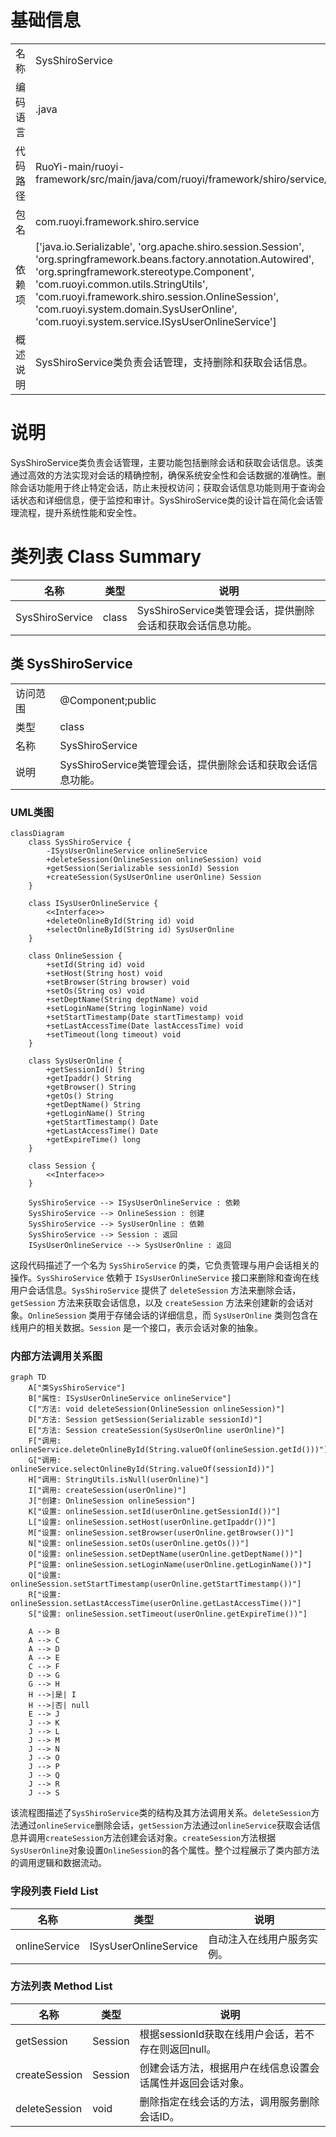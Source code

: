 # 基础信息

|      |      |
|------|------|
| 名称 | SysShiroService |
| 编码语言 | .java |
| 代码路径 | RuoYi-main/ruoyi-framework/src/main/java/com/ruoyi/framework/shiro/service/SysShiroService.java |
| 包名 | com.ruoyi.framework.shiro.service |
| 依赖项 | ['java.io.Serializable', 'org.apache.shiro.session.Session', 'org.springframework.beans.factory.annotation.Autowired', 'org.springframework.stereotype.Component', 'com.ruoyi.common.utils.StringUtils', 'com.ruoyi.framework.shiro.session.OnlineSession', 'com.ruoyi.system.domain.SysUserOnline', 'com.ruoyi.system.service.ISysUserOnlineService'] |
| 概述说明 | SysShiroService类负责会话管理，支持删除和获取会话信息。 |

# 说明

SysShiroService类负责会话管理，主要功能包括删除会话和获取会话信息。该类通过高效的方法实现对会话的精确控制，确保系统安全性和会话数据的准确性。删除会话功能用于终止特定会话，防止未授权访问；获取会话信息功能则用于查询会话状态和详细信息，便于监控和审计。SysShiroService类的设计旨在简化会话管理流程，提升系统性能和安全性。

# 类列表 Class Summary

| 名称   | 类型  | 说明 |
|-------|------|-------------|
| SysShiroService | class | SysShiroService类管理会话，提供删除会话和获取会话信息功能。 |



## 类 SysShiroService

|      |      |
|------|------|
| 访问范围 | @Component;public |
| 类型 | class |
| 名称 | SysShiroService |
| 说明 | SysShiroService类管理会话，提供删除会话和获取会话信息功能。 |


### UML类图

```mermaid
classDiagram
    class SysShiroService {
        -ISysUserOnlineService onlineService
        +deleteSession(OnlineSession onlineSession) void
        +getSession(Serializable sessionId) Session
        +createSession(SysUserOnline userOnline) Session
    }

    class ISysUserOnlineService {
        <<Interface>>
        +deleteOnlineById(String id) void
        +selectOnlineById(String id) SysUserOnline
    }

    class OnlineSession {
        +setId(String id) void
        +setHost(String host) void
        +setBrowser(String browser) void
        +setOs(String os) void
        +setDeptName(String deptName) void
        +setLoginName(String loginName) void
        +setStartTimestamp(Date startTimestamp) void
        +setLastAccessTime(Date lastAccessTime) void
        +setTimeout(long timeout) void
    }

    class SysUserOnline {
        +getSessionId() String
        +getIpaddr() String
        +getBrowser() String
        +getOs() String
        +getDeptName() String
        +getLoginName() String
        +getStartTimestamp() Date
        +getLastAccessTime() Date
        +getExpireTime() long
    }

    class Session {
        <<Interface>>
    }

    SysShiroService --> ISysUserOnlineService : 依赖
    SysShiroService --> OnlineSession : 创建
    SysShiroService --> SysUserOnline : 依赖
    SysShiroService --> Session : 返回
    ISysUserOnlineService --> SysUserOnline : 返回
```

这段代码描述了一个名为 `SysShiroService` 的类，它负责管理与用户会话相关的操作。`SysShiroService` 依赖于 `ISysUserOnlineService` 接口来删除和查询在线用户会话信息。`SysShiroService` 提供了 `deleteSession` 方法来删除会话，`getSession` 方法来获取会话信息，以及 `createSession` 方法来创建新的会话对象。`OnlineSession` 类用于存储会话的详细信息，而 `SysUserOnline` 类则包含在线用户的相关数据。`Session` 是一个接口，表示会话对象的抽象。


### 内部方法调用关系图

```mermaid
graph TD
    A["类SysShiroService"]
    B["属性: ISysUserOnlineService onlineService"]
    C["方法: void deleteSession(OnlineSession onlineSession)"]
    D["方法: Session getSession(Serializable sessionId)"]
    E["方法: Session createSession(SysUserOnline userOnline)"]
    F["调用: onlineService.deleteOnlineById(String.valueOf(onlineSession.getId()))"]
    G["调用: onlineService.selectOnlineById(String.valueOf(sessionId))"]
    H["调用: StringUtils.isNull(userOnline)"]
    I["调用: createSession(userOnline)"]
    J["创建: OnlineSession onlineSession"]
    K["设置: onlineSession.setId(userOnline.getSessionId())"]
    L["设置: onlineSession.setHost(userOnline.getIpaddr())"]
    M["设置: onlineSession.setBrowser(userOnline.getBrowser())"]
    N["设置: onlineSession.setOs(userOnline.getOs())"]
    O["设置: onlineSession.setDeptName(userOnline.getDeptName())"]
    P["设置: onlineSession.setLoginName(userOnline.getLoginName())"]
    Q["设置: onlineSession.setStartTimestamp(userOnline.getStartTimestamp())"]
    R["设置: onlineSession.setLastAccessTime(userOnline.getLastAccessTime())"]
    S["设置: onlineSession.setTimeout(userOnline.getExpireTime())"]

    A --> B
    A --> C
    A --> D
    A --> E
    C --> F
    D --> G
    G --> H
    H -->|是| I
    H -->|否| null
    E --> J
    J --> K
    J --> L
    J --> M
    J --> N
    J --> O
    J --> P
    J --> Q
    J --> R
    J --> S
```

该流程图描述了`SysShiroService`类的结构及其方法调用关系。`deleteSession`方法通过`onlineService`删除会话，`getSession`方法通过`onlineService`获取会话信息并调用`createSession`方法创建会话对象。`createSession`方法根据`SysUserOnline`对象设置`OnlineSession`的各个属性。整个过程展示了类内部方法的调用逻辑和数据流动。

### 字段列表 Field List

| 名称  | 类型  | 说明 |
|-------|-------|------|
| onlineService | ISysUserOnlineService | 自动注入在线用户服务实例。 |

### 方法列表 Method List

| 名称  | 类型  | 说明 |
|-------|-------|------|
| getSession | Session | 根据sessionId获取在线用户会话，若不存在则返回null。 |
| createSession | Session | 创建会话方法，根据用户在线信息设置会话属性并返回会话对象。 |
| deleteSession | void | 删除指定在线会话的方法，调用服务删除会话ID。 |




